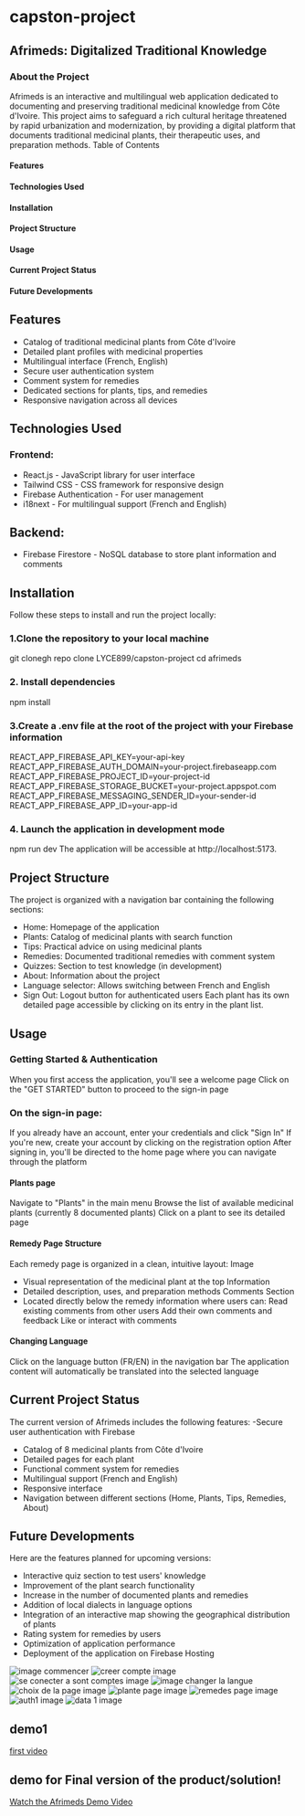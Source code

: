 ﻿# capston-project
## Afrimeds: Digitalized Traditional Knowledge
### About the Project
Afrimeds is an interactive and multilingual web application dedicated to documenting and preserving traditional medicinal knowledge from Côte d'Ivoire. This project aims to safeguard a rich cultural heritage threatened by rapid urbanization and modernization, by providing a digital platform that documents traditional medicinal plants, their therapeutic uses, and preparation methods.
Table of Contents
#### Features
#### Technologies Used
#### Installation
#### Project Structure
#### Usage
#### Current Project Status
#### Future Developments
## Features
- Catalog of traditional medicinal plants from Côte d'Ivoire
- Detailed plant profiles with medicinal properties
- Multilingual interface (French, English)
- Secure user authentication system
- Comment system for remedies
- Dedicated sections for plants, tips, and remedies
- Responsive navigation across all devices
## Technologies Used
### Frontend:
- React.js - JavaScript library for user interface
- Tailwind CSS - CSS framework for responsive design
- Firebase Authentication - For user management
- i18next - For multilingual support (French and English)
## Backend:
- Firebase Firestore - NoSQL database to store plant information and comments
## Installation
Follow these steps to install and run the project locally:

### 1.Clone the repository to your local machine

git clonegh repo clone LYCE899/capston-project
cd afrimeds

### 2. Install dependencies
   
npm install
### 3.Create a .env file at the root of the project with your Firebase information

REACT_APP_FIREBASE_API_KEY=your-api-key
REACT_APP_FIREBASE_AUTH_DOMAIN=your-project.firebaseapp.com
REACT_APP_FIREBASE_PROJECT_ID=your-project-id
REACT_APP_FIREBASE_STORAGE_BUCKET=your-project.appspot.com
REACT_APP_FIREBASE_MESSAGING_SENDER_ID=your-sender-id
REACT_APP_FIREBASE_APP_ID=your-app-id

### 4. Launch the application in development mode
npm run dev 
The application will be accessible at http://localhost:5173.

## Project Structure
The project is organized with a navigation bar containing the following sections:
- Home: Homepage of the application
- Plants: Catalog of medicinal plants with search function
- Tips: Practical advice on using medicinal plants
- Remedies: Documented traditional remedies with comment system
- Quizzes: Section to test knowledge (in development)
- About: Information about the project
- Language selector: Allows switching between French and English
- Sign Out: Logout button for authenticated users
Each plant has its own detailed page accessible by clicking on its entry in the plant list.
## Usage
### Getting Started & Authentication
When you first access the application, you'll see a welcome page
Click on the "GET STARTED" button to proceed to the sign-in page
### On the sign-in page:
If you already have an account, enter your credentials and click "Sign In"
If you're new, create your account by clicking on the registration option
After signing in, you'll be directed to the home page where you can navigate through the platform

#### Plants page
Navigate to "Plants"  in the main menu
Browse the list of available medicinal plants (currently 8 documented plants)
Click on a plant to see its detailed page

#### Remedy Page Structure
Each remedy page is organized in a clean, intuitive layout:
Image 
- Visual representation of the medicinal plant at the top
Information
- Detailed description, uses, and preparation methods
Comments Section
- Located directly below the remedy information where users can:
Read existing comments from other users
Add their own comments and feedback
Like or interact with comments

#### Changing Language
Click on the language button (FR/EN) in the navigation bar
The application content will automatically be translated into the selected language

## Current Project Status
The current version of Afrimeds includes the following features:
-Secure user authentication with Firebase
- Catalog of 8 medicinal plants from Côte d'Ivoire
- Detailed pages for each plant
- Functional comment system for remedies
- Multilingual support (French and English)
- Responsive interface
- Navigation between different sections (Home, Plants, Tips, Remedies, About)
## Future Developments
Here are the features planned for upcoming versions:
- Interactive quiz section to test users' knowledge
- Improvement of the plant search functionality
- Increase in the number of documented plants and remedies
- Addition of local dialects in language options
- Integration of an interactive map showing the geographical distribution of plants
- Rating system for remedies by users
- Optimization of application performance
- Deployment of the application on Firebase Hosting


![image commencer](https://github.com/user-attachments/assets/8f8f97d4-154f-4a51-8baf-1b44a9a4dffc)
![creer compte image](https://github.com/user-attachments/assets/85a7e881-2db5-4ab5-8a5b-25400142e357)
![se conecter a sont comptes image](https://github.com/user-attachments/assets/2b096176-4048-4f7b-8911-6f8b52e276e2)
![image changer la langue](https://github.com/user-attachments/assets/63868b8d-5e0a-482f-ae40-f0e0b55422ad)
![choix de la page image](https://github.com/user-attachments/assets/d2d57380-d3ac-4d3a-a9cf-3c04c09cb974)
![plante page image](https://github.com/user-attachments/assets/2985e91d-c3f4-44b4-a379-c180927691eb)
![remedes page image](https://github.com/user-attachments/assets/67df45b2-9d82-4ffd-bf55-43000ae02218)
 ![auth1 image](https://github.com/user-attachments/assets/42cc141c-1972-44a7-88be-1925637366d0)
 ![data 1 image](https://github.com/user-attachments/assets/68c02fe8-a4ef-4db2-9f90-a0c660895a91)
## demo1 
[first video](https://drive.google.com/file/d/1L-xQ1YzE7l86Sp0zeF4_fW-tFwgPGrjz/view?usp=sharing)
## demo for Final version of the product/solution!

[Watch the Afrimeds Demo Video](https://drive.google.com/file/d/1L-xQ1YzE7l86Sp0zeF4_fW-tFwgPGrjz/view?usp=sharing)
